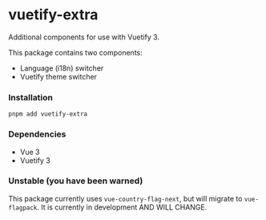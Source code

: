 # vuetify-extra
Additional components for use with Vuetify 3.

This package contains two components:

* Language (i18n) switcher
* Vuetify theme switcher

### Installation
```dos
pnpm add vuetify-extra
```

### Dependencies
* Vue 3
* Vuetify 3

### Unstable (you have been warned)

This package currently uses `vue-country-flag-next`, but will migrate to `vue-flagpack`.
It is currently in development AND WILL CHANGE.